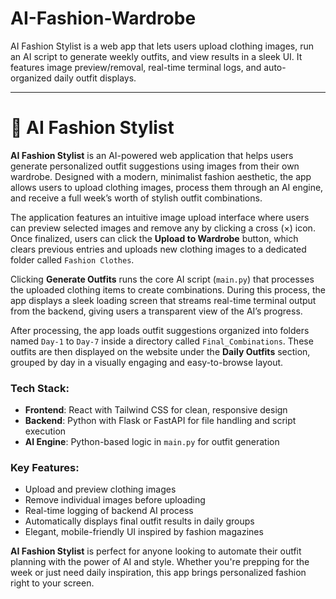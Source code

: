 # AI-Fashion-Wardrobe
AI Fashion Stylist is a web app that lets users upload clothing images, run an AI script to generate weekly outfits, and view results in a sleek UI. It features image preview/removal, real-time terminal logs, and auto-organized daily outfit displays.


---

# 👗 AI Fashion Stylist

**AI Fashion Stylist** is an AI-powered web application that helps users generate personalized outfit suggestions using images from their own wardrobe. Designed with a modern, minimalist fashion aesthetic, the app allows users to upload clothing images, process them through an AI engine, and receive a full week’s worth of stylish outfit combinations.

The application features an intuitive image upload interface where users can preview selected images and remove any by clicking a cross (×) icon. Once finalized, users can click the **Upload to Wardrobe** button, which clears previous entries and uploads new clothing images to a dedicated folder called `Fashion Clothes`.

Clicking **Generate Outfits** runs the core AI script (`main.py`) that processes the uploaded clothing items to create combinations. During this process, the app displays a sleek loading screen that streams real-time terminal output from the backend, giving users a transparent view of the AI’s progress.

After processing, the app loads outfit suggestions organized into folders named `Day-1` to `Day-7` inside a directory called `Final_Combinations`. These outfits are then displayed on the website under the **Daily Outfits** section, grouped by day in a visually engaging and easy-to-browse layout.

### Tech Stack:
- **Frontend**: React with Tailwind CSS for clean, responsive design
- **Backend**: Python with Flask or FastAPI for file handling and script execution
- **AI Engine**: Python-based logic in `main.py` for outfit generation

### Key Features:
- Upload and preview clothing images
- Remove individual images before uploading
- Real-time logging of backend AI process
- Automatically displays final outfit results in daily groups
- Elegant, mobile-friendly UI inspired by fashion magazines

**AI Fashion Stylist** is perfect for anyone looking to automate their outfit planning with the power of AI and style. Whether you're prepping for the week or just need daily inspiration, this app brings personalized fashion right to your screen.


